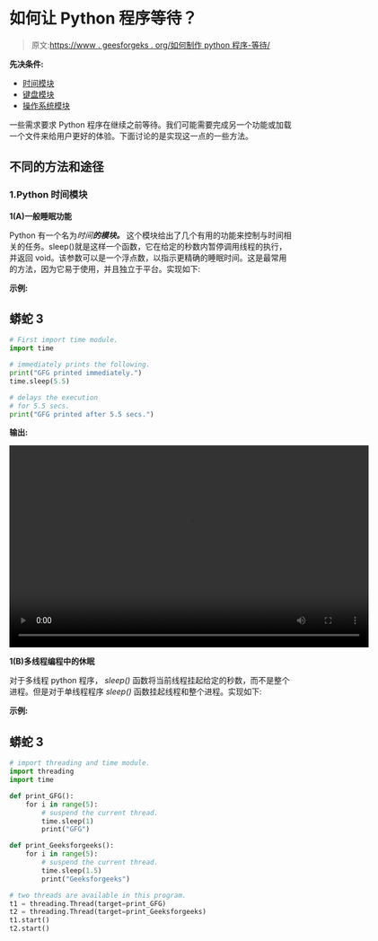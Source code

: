 # 如何让 Python 程序等待？

> 原文:[https://www . geesforgeks . org/如何制作 python 程序-等待/](https://www.geeksforgeeks.org/how-to-make-a-python-program-wait/)

**先决条件:**

*   [时间模块](https://www.geeksforgeeks.org/time-functions-in-python-set-1-time-ctime-sleep/)
*   [键盘模块](https://www.geeksforgeeks.org/keyboard-module-in-python/)
*   [操作系统模块](https://www.geeksforgeeks.org/os-module-python-examples/)

一些需求要求 Python 程序在继续之前等待。我们可能需要完成另一个功能或加载一个文件来给用户更好的体验。下面讨论的是实现这一点的一些方法。

## 不同的方法和途径

### 1.Python 时间模块

**1(A)一般睡眠功能**

Python 有一个名为*时间**的模块。*** 这个模块给出了几个有用的功能来控制与时间相关的任务。sleep()就是这样一个函数，它在给定的秒数内暂停调用线程的执行，并返回 void。该参数可以是一个浮点数，以指示更精确的睡眠时间。这是最常用的方法，因为它易于使用，并且独立于平台。实现如下:

**示例:**

## 蟒蛇 3

```py
# First import time module.
import time

# immediately prints the following.
print("GFG printed immediately.")
time.sleep(5.5)

# delays the execution
# for 5.5 secs.
print("GFG printed after 5.5 secs.")
```

**输出:**

<video class="wp-video-shortcode" id="video-520740-1" width="640" height="360" preload="metadata" controls=""><source type="video/mp4" src="https://media.geeksforgeeks.org/wp-content/uploads/20201201130155/py1.mp4?_=1">[https://media.geeksforgeeks.org/wp-content/uploads/20201201130155/py1.mp4](https://media.geeksforgeeks.org/wp-content/uploads/20201201130155/py1.mp4)</video>

**1(B)多线程编程中的休眠**

对于多线程 python 程序， *sleep()* 函数将当前线程挂起给定的秒数，而不是整个进程。但是对于单线程程序 *sleep()* 函数挂起线程和整个进程。实现如下:

**示例:**

## 蟒蛇 3

```py
# import threading and time module.
import threading
import time

def print_GFG():
    for i in range(5):
        # suspend the current thread.
        time.sleep(1)
        print("GFG")

def print_Geeksforgeeks():
    for i in range(5):
        # suspend the current thread.
        time.sleep(1.5)
        print("Geeksforgeeks")

# two threads are available in this program.
t1 = threading.Thread(target=print_GFG)
t2 = threading.Thread(target=print_Geeksforgeeks)
t1.start()
t2.start()
```